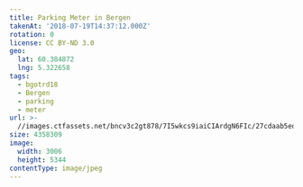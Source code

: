 ```yaml
---
title: Parking Meter in Bergen
takenAt: '2018-07-19T14:37:12.000Z'
rotation: 0
license: CC BY-ND 3.0
geo:
  lat: 60.384872
  lng: 5.322658
tags:
  - bgotrd18
  - Bergen
  - parking
  - meter
url: >-
  //images.ctfassets.net/bncv3c2gt878/7I5wkcs9iaiCIArdgN6FIc/27cdaab5ed803b060a375d250f702b9d/parking-meter-in-bergen_42051175540_o
size: 4358309
image:
  width: 3006
  height: 5344
contentType: image/jpeg
---
```


